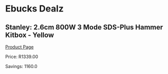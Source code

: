 
# Ebucks Dealz
## Stanley: 2.6cm 800W 3 Mode SDS-Plus Hammer Kitbox - Yellow
[Product Page](https://www.ebucks.com/web/shop/productSelected.do?prodId=212918749&catId=714893646)

Price: R1339.00

Savings: 1160.0


	